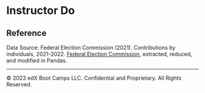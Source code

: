 # Instructor Do

## Reference

Data Source: Federal Election Commission (2021). Contributions by individuals, 2021-2022. [Federal Election Commission](https://www.fec.gov/data/browse-data/?tab=bulk-data), extracted, reduced, and modified in Pandas.

---

© 2023 edX Boot Camps LLC. Confidential and Proprietary. All Rights Reserved.
